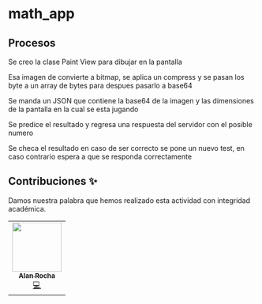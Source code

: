 # math_app


## Procesos 
Se creo la clase Paint View para dibujar en la pantalla

Esa imagen de convierte a bitmap, se aplica un compress y se pasan los byte a un array de bytes para despues pasarlo a base64

Se manda un JSON que contiene la base64 de la imagen y las dimensiones de la pantalla en la cual se esta jugando 

Se predice el resultado y regresa una respuesta del servidor con el posible numero

Se checa el resultado en caso de ser correcto se pone un nuevo test, en caso contrario espera a que se responda correctamente

## Contribuciones ✨

Damos nuestra palabra que hemos realizado esta actividad con integridad académica.
<!-- ALL-CONTRIBUTORS-LIST:START - Do not remove or modify this section -->
<!-- prettier-ignore-start -->
<!-- markdownlint-disable -->
<table>
	<tr>
    	<td align="center"><a href="https://github.com/Poetickz"><img src="https://avatars1.githubusercontent.com/u/32653902?s=400&u=c9b802f74c9f0f36a653123865ddfd44d2c9308d&v=4" width="100px;" alt=""/><br /><sub><b>Alan Rocha</b></sub></a><br/><a href="#" title="Code">💻</a></td>
	</tr>
</table>

<!-- markdownlint-enable -->
<!-- prettier-ignore-end -->
<!-- ALL-CONTRIBUTORS-LIST:END -->

